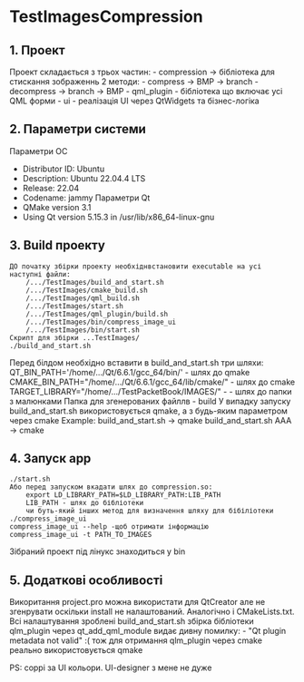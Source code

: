 # TestImagesCompression

## 1.  Проект
Проект складається з трьох частин:
    - compression -> бібліотека для стискання зображеннь
        2 методи:
          - compress   -> BMP -> branch
          - decompress -> branch -> BMP
    - qml_plugin - бібліотека що включає усі QML форми
    - ui - реалізація UI через QtWidgets та бізнес-логіка

## 2. Параметри системи
Параметри ОС
   - Distributor ID:	Ubuntu
   - Description:	Ubuntu 22.04.4 LTS
   - Release:	22.04
   - Codename:	jammy
Параметри Qt
   - QMake version 3.1
   - Using Qt version 5.15.3 in /usr/lib/x86_64-linux-gnu

## 3. Build проекту
    ДО початку збірки проекту необхіднвстановити executable на усі наступні файли:
        /.../TestImages/build_and_start.sh
        /.../TestImages/cmake_build.sh
        /.../TestImages/qml_build.sh
        /.../TestImages/start.sh
        /.../TestImages/qml_plugin/build.sh
        /.../TestImages/bin/compress_image_ui
        /.../TestImages/bin/start.sh
    Скрипт для збірки ...TestImages/
    ./build_and_start.sh
Перед білдом необхідно вставити в build_and_start.sh три шляхи:
    QT_BIN_PATH='/home/.../Qt/6.6.1/gcc_64/bin/' - шлях до qmake
    CMAKE_BIN_PATH="/home/.../Qt/6.6.1/gcc_64/lib/cmake/"  - шлях до cmake
    TARGET_LIBRARY="/home/.../TestPacketBook/IMAGES/" -  - шлях до папки з малюнками
Папка для згенерованих файллв - build
У випадку запуску build_and_start.sh використовується qmake, а з будь-яким параметром через cmake
    Example:
        build_and_start.sh -> qmake
        build_and_start.sh AAA -> cmake
## 4. Запуск app
    ./start.sh
    Або перед запуском вкадати шлях до compression.so:
        export LD_LIBRARY_PATH=$LD_LIBRARY_PATH:LIB_PATH
        LIB_PATH - шлях до бібліотеки
        чи буть-який інших метод для визначення шляху для бібіліотеки
    ./compress_image_ui
    compress_image_ui --help -щоб отримати інформацію
    compress_image_ui -t PATH_TO_IMAGES
Зібраний проект під лінукс знаходиться у bin

## 5. Додаткові особливості
Викоритання project.pro можна використати для QtCreator але не згенрувати оскільки install не налаштований. Аналогічно і CMakeLists.txt.
Всі налаштування зроблені build_and_start.sh
збірка бібліотеки qlm_plugin через qt_add_qml_module видає дивну помилку:
    - "Qt plugin metadata not valid" :(
тож для отримання qlm_plugin через cmake реально використовується qmake

PS: соррі за UI кольори. UI-designer з мене не дуже 
